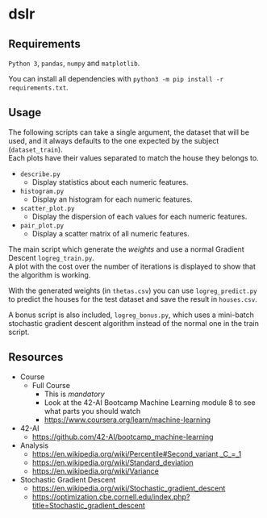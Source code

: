 # dslr

## Requirements

``Python 3``, ``pandas``, ``numpy`` and ``matplotlib``.

You can install all dependencies with ``python3 -m pip install -r requirements.txt``.

## Usage

The following scripts can take a single argument, the dataset that will be used, and it always defaults to the one expected by the subject (``dataset_train``).  
Each plots have their values separated to match the house they belongs to.

* ``describe.py``
	* Display statistics about each numeric features.
* ``histogram.py``
	* Display an histogram for each numeric features.
* ``scatter_plot.py``
	* Display the dispersion of each values for each numeric features.
* ``pair_plot.py``
	* Display a scatter matrix of all numeric features.

The main script which generate the *weights* and use a normal Gradient Descent ``logreg_train.py``.  
A plot with the cost over the number of iterations is displayed to show that the algorithm is working.

With the generated weights (in ``thetas.csv``) you can use ``logreg_predict.py`` to predict the houses for the test dataset and save the result in ``houses.csv``.

A bonus script is also included, ``logreg_bonus.py``, which uses a mini-batch stochastic gradient descent algorithm instead of the normal one in the train script.

## Resources

* Course
	* Full Course
		* This is *mandatory*
		* Look at the 42-AI Bootcamp Machine Learning module 8 to see what parts you should watch
		* https://www.coursera.org/learn/machine-learning
* 42-AI
	* https://github.com/42-AI/bootcamp_machine-learning
* Analysis
	* https://en.wikipedia.org/wiki/Percentile#Second_variant,_C_=_1
	* https://en.wikipedia.org/wiki/Standard_deviation
	* https://en.wikipedia.org/wiki/Variance
* Stochastic Gradient Descent
	* https://en.wikipedia.org/wiki/Stochastic_gradient_descent
	* https://optimization.cbe.cornell.edu/index.php?title=Stochastic_gradient_descent
